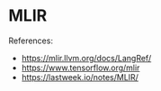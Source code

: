 # MLIR 



References:
- https://mlir.llvm.org/docs/LangRef/
- https://www.tensorflow.org/mlir
- https://lastweek.io/notes/MLIR/
  
